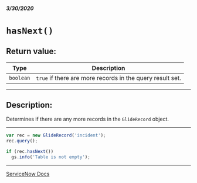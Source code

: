 ##### 3/30/2020
# `hasNext()`
## Return value:
| Type | Description |
|---|---|
| `boolean` | `true` if there are more records in the query result set. |

---

## Description:
Determines if there are any more records in the `GlideRecord` object.

---

```js
var rec = new GlideRecord('incident');
rec.query();

if (rec.hasNext()) 
  gs.info('Table is not empty');
```

---

[ServiceNow Docs](https://developer.servicenow.com/dev.do#!/reference/api/newyork/server/r_ScopedGlideRecordHasNext)